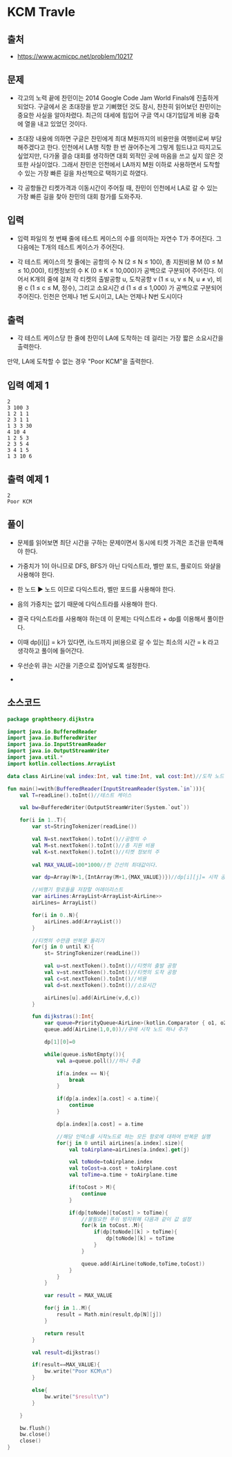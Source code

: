 # KCM Travle

## 출처

* https://www.acmicpc.net/problem/10217

## 문제

* 각고의 노력 끝에 찬민이는 2014 Google Code Jam World Finals에 진출하게 되었다. 구글에서 온 초대장을 받고 기뻐했던 것도 잠시, 찬찬히 읽어보던 찬민이는 중요한 사실을 알아차렸다. 최근의 대세에 힘입어 구글 역시 대기업답게 비용 감축에 열을 내고 있었던 것이다.

* 초대장 내용에 의하면 구글은 찬민에게 최대 M원까지의 비용만을 여행비로써 부담해주겠다고 한다. 인천에서 LA행 직항 한 번 끊어주는게 그렇게 힘드냐고 따지고도 싶었지만, 다가올 결승 대회를 생각하면 대회 외적인 곳에 마음을 쓰고 싶지 않은 것 또한 사실이었다. 그래서 찬민은 인천에서 LA까지 M원 이하로 사용하면서 도착할 수 있는 가장 빠른 길을 차선책으로 택하기로 하였다.

* 각 공항들간 티켓가격과 이동시간이 주어질 때, 찬민이 인천에서 LA로 갈 수 있는 가장 빠른 길을 찾아 찬민의 대회 참가를 도와주자.

## 입력

* 입력 파일의 첫 번째 줄에 테스트 케이스의 수를 의미하는 자연수 T가 주어진다. 그 다음에는 T개의 테스트 케이스가 주어진다.

* 각 테스트 케이스의 첫 줄에는 공항의 수 N (2 ≤ N ≤ 100), 총 지원비용 M (0 ≤ M ≤ 10,000), 티켓정보의 수 K (0 ≤ K ≤ 10,000)가 공백으로 구분되어 주어진다. 이어서 K개의 줄에 걸쳐 각 티켓의 출발공항 u, 도착공항 v (1 ≤ u, v ≤ N, u ≠ v), 비용 c (1 ≤ c ≤ M, 정수), 그리고 소요시간 d (1 ≤ d ≤ 1,000) 가 공백으로 구분되어 주어진다. 인천은 언제나 1번 도시이고, LA는 언제나 N번 도시이다

## 출력

* 각 테스트 케이스당 한 줄에 찬민이 LA에 도착하는 데 걸리는 가장 짧은 소요시간을 출력한다.

만약, LA에 도착할 수 없는 경우 "Poor KCM"을 출력한다.

## 입력 예제 1

```
2
3 100 3
1 2 1 1
2 3 1 1
1 3 3 30
4 10 4
1 2 5 3
2 3 5 4
3 4 1 5
1 3 10 6
```

## 출력 예제 1

```
2
Poor KCM
```

## 풀이

* 문제를 읽어보면 최단 시간을 구하는 문제이면서 동시에 티켓 가격은 조건을 만족해야 한다.

* 가중치가 1이 아니므로 DFS, BFS가 아닌 다익스트라, 벨만 포드, 플로이드 와샬을 사용해야 한다.

* 한 노드 ▶ 노드 이므로 다익스트라, 벨만 포드를 사용해야 한다.

* 음의 가중치는 없기 때문에 다익스트라를 사용해야 한다.

* 결국 다익스트라를 사용해야 하는데 이 문제는 다익스트라 + dp를 이용해서 풀이한다.

* 이때 dp[i][j] = k가 있다면, i노드까지 j비용으로 갈 수 있는 최소의 시간 = k 라고 생각하고 풀이에 들어간다.

* 우선순위 큐는 시간을 기준으로 집어넣도록 설정한다.

* 

## 소스코드

```kotlin
package graphtheory.dijkstra

import java.io.BufferedReader
import java.io.BufferedWriter
import java.io.InputStreamReader
import java.io.OutputStreamWriter
import java.util.*
import kotlin.collections.ArrayList

data class AirLine(val index:Int, val time:Int, val cost:Int)//도착 노드 시간 비용을 저장할 배열

fun main()=with(BufferedReader(InputStreamReader(System.`in`))){
    val T=readLine().toInt()//테스트 케이스

    val bw=BufferedWriter(OutputStreamWriter(System.`out`))

    for(i in 1..T){
        var st=StringTokenizer(readLine())

        val N=st.nextToken().toInt()//공항의 수
        val M=st.nextToken().toInt()//총 지원 비용
        val K=st.nextToken().toInt()//티켓 정보의 주
        
        val MAX_VALUE=100*1000//한 간선의 최대값이다.

        var dp=Array(N+1,{IntArray(M+1,{MAX_VALUE})})//dp[i][j]= 시작 공항부터 i공항 까지 j의 비용을 소비하며 이동한 시간 중 최소시간

        //비행기 항로들을 저장할 어레이리스트
        var airLines:ArrayList<ArrayList<AirLine>>
        airLines= ArrayList()

        for(i in 0..N){
            airLines.add(ArrayList())
        }

        //티켓의 수만큼 반복문 돌리기
        for(j in 0 until K){
            st= StringTokenizer(readLine())

            val u=st.nextToken().toInt()//티켓의 출발 공항
            val v=st.nextToken().toInt()//티켓의 도착 공항
            val c=st.nextToken().toInt()//비용
            val d=st.nextToken().toInt()//소요시간

            airLines[u].add(AirLine(v,d,c))
        }

        fun dijkstras():Int{
            var queue=PriorityQueue<AirLine>(kotlin.Comparator { o1, o2 ->  o1.time-o2.time })//간선 가중치가 작은값을 우선으로 호출하는 우선순위 큐(가중치가 같으면 비용순으로 정렬)
            queue.add(AirLine(1,0,0))//큐에 시작 노드 하나 추가

            dp[1][0]=0

            while(queue.isNotEmpty()){
                val a=queue.poll()//하나 추출

                if(a.index == N){
                    break
                }

                if(dp[a.index][a.cost] < a.time){
                    continue
                }

                dp[a.index][a.cost] = a.time

                //해당 인덱스를 시작노드로 하는 모든 항로에 대하여 반복문 실행
                for(j in 0 until airLines[a.index].size){
                    val toAirplane=airLines[a.index].get(j)

                    val toNode=toAirplane.index
                    val toCost=a.cost + toAirplane.cost
                    val toTime=a.time + toAirplane.time

                    if(toCost > M){
                        continue
                    }

                    if(dp[toNode][toCost] > toTime){
                        //불필요한 푸쉬 방지위해 다음과 같이 값 설정
                        for(k in toCost..M){
                            if(dp[toNode][k] > toTime){
                                dp[toNode][k] = toTime
                            }
                        }

                        queue.add(AirLine(toNode,toTime,toCost))
                    }
                }
            }

            var result = MAX_VALUE

            for(j in 1..M){
                result = Math.min(result,dp[N][j])
            }

            return result
        }

        val result=dijkstras()

        if(result==MAX_VALUE){
            bw.write("Poor KCM\n")
        }

        else{
            bw.write("$result\n")
        }

    }

    bw.flush()
    bw.close()
    close()
}
```
